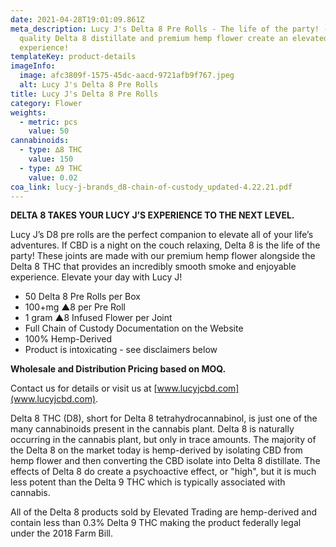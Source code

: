 ```yaml
---
date: 2021-04-28T19:01:09.861Z
meta_description: Lucy J's Delta 8 Pre Rolls - The life of the party! - High
  quality Delta 8 distillate and premium hemp flower create an elevated
  experience!
templateKey: product-details
imageInfo:
  image: afc3809f-1575-45dc-aacd-9721afb9f767.jpeg
  alt: Lucy J's Delta 8 Pre Rolls
title: Lucy J's Delta 8 Pre Rolls
category: Flower
weights:
  - metric: pcs
    value: 50
cannabinoids:
  - type: ∆8 THC
    value: 150
  - type: ∆9 THC
    value: 0.02
coa_link: lucy-j-brands_d8-chain-of-custody_updated-4.22.21.pdf
---
```

**DELTA 8 TAKES YOUR LUCY J’S EXPERIENCE TO THE NEXT LEVEL.**

Lucy J’s D8 pre rolls are the perfect companion to elevate all of your life’s adventures. If CBD is a night on the couch relaxing, Delta 8 is the life of the party! These joints are made with our premium hemp flower alongside the Delta 8 THC that provides an incredibly smooth smoke and enjoyable experience. Elevate your day with Lucy J!

* 50 Delta 8 Pre Rolls per Box
* 100+mg ▲8 per Pre Roll
* 1 gram ▲8 Infused Flower per Joint
* Full Chain of Custody Documentation on the Website
* 100% Hemp-Derived 
* Product is intoxicating - see disclaimers below

**Wholesale and Distribution Pricing based on MOQ.**

Contact us for details or visit us at [www.lucyjcbd.com](www.lucyjcbd.com).



Delta 8 THC (D8), short for Delta 8 tetrahydrocannabinol, is just one of the many cannabinoids present in the cannabis plant. Delta 8 is naturally occurring in the cannabis plant, but only in trace amounts. The majority of the Delta 8 on the market today is hemp-derived by isolating CBD from hemp flower and then converting the CBD isolate into Delta 8 distillate. The effects of Delta 8 do create a psychoactive effect, or "high", but it is much less potent than the Delta 9 THC which is typically associated with cannabis.

All of the Delta 8 products sold by Elevated Trading are hemp-derived and contain less than 0.3% Delta 9 THC making the product federally legal under the 2018 Farm Bill.
